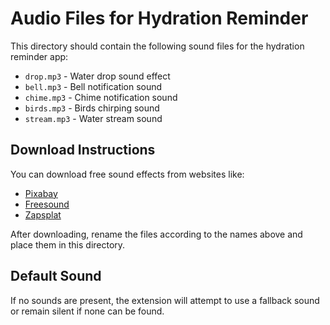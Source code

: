 # Audio Files for Hydration Reminder

This directory should contain the following sound files for the hydration reminder app:

- `drop.mp3` - Water drop sound effect
- `bell.mp3` - Bell notification sound
- `chime.mp3` - Chime notification sound
- `birds.mp3` - Birds chirping sound
- `stream.mp3` - Water stream sound

## Download Instructions

You can download free sound effects from websites like:
- [Pixabay](https://pixabay.com/sound-effects/)
- [Freesound](https://freesound.org/)
- [Zapsplat](https://www.zapsplat.com/)

After downloading, rename the files according to the names above and place them in this directory.

## Default Sound

If no sounds are present, the extension will attempt to use a fallback sound or remain silent if none can be found. 